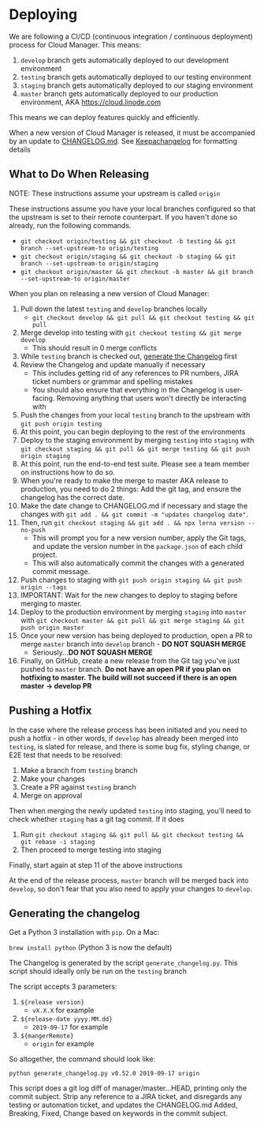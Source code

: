 # Deploying

We are following a CI/CD (continuous integration / continuous deployment) process for Cloud Manager. This means:
1. `develop` branch gets automatically deployed to our development environment
2. `testing` branch gets automatically deployed to our testing environment
3. `staging` branch gets automatically deployed to our staging environment
4. `master` branch gets automatically deployed to our production environment, AKA https://cloud.linode.com

This means we can deploy features quickly and efficiently.

When a new version of Cloud Manager is released, it must be accompanied by an update to [CHANGELOG.md](https://github.com/linode/manager/blob/master/CHANGELOG.md). See [Keepachangelog](http://keepachangelog.com/en/0.3.0/) for formatting details

## What to Do When Releasing

NOTE: These instructions assume your upstream is called `origin`

These instructions assume you have your local branches configured so that the upstream is set to their
remote counterpart. If you haven't done so already, run the following commands.

* `git checkout origin/testing && git checkout -b testing && git branch --set-upstream-to origin/testing`
* `git checkout origin/staging && git checkout -b staging && git branch --set-upstream-to origin/staging`
* `git checkout origin/master && git checkout -b master && git branch --set-upstream-to origin/master`

When you plan on releasing a new version of Cloud Manager:

1. Pull down the latest `testing` and `develop` branches locally
    * `git checkout develop && git pull && git checkout testing && git pull`
2. Merge develop into testing with `git checkout testing && git merge develop`
    * This should result in 0 merge conflicts
3. While `testing` branch is checked out, [generate the Changelog](#generating-the-changelog) first
4. Review the Changelog and update manually if necessary
    * This includes getting rid of any references to PR numbers, JIRA ticket numbers or grammar and spelling mistakes
    * You should also ensure that everything in the Changelog is user-facing. Removing anything that users won't directly be interacting with
5. Push the changes from your local `testing` branch to the upstream with `git push origin testing`
6. At this point, you can begin deploying to the rest of the environments
7. Deploy to the staging environment by merging `testing` into `staging` with `git checkout staging && git pull && git merge testing && git push origin staging`
8. At this point, run the end-to-end test suite. Please see a team member on instructions how to do so.
9. When you're ready to make the merge to master AKA release to production, you need to do 2 things: Add the git tag, and ensure the changelog has the correct date. 
10. Make the date change to CHANGELOG.md if necessary and stage the changes with `git add . && git commit -m "updates changelog date"`.
11. Then, run `git checkout staging && git add . && npx lerna version --no-push`
    * This will prompt you for a new version number, apply the Git tags, and update the version number in the `package.json` of each child project.
    * This will also automatically commit the changes with a generated commit message.
12. Push changes to staging with `git push origin staging && git push origin --tags`
13. IMPORTANT: Wait for the new changes to deploy to staging before merging to master.
14. Deploy to the production environment by merging `staging` into `master` with `git checkout master && git pull && git merge staging && git push origin master` 
15. Once your new version has being deployed to production, open a PR to merge `master` branch into `develop` branch - **DO NOT SQUASH MERGE**
    * Seriously...**DO NOT SQUASH MERGE**
16. Finally, on GitHub, create a new release from the Git tag you've just pushed to `master` branch. **Do not have an open PR if you plan on hotfixing to master. The build will not succeed if there is an open master -> develop PR**

## Pushing a Hotfix

In the case where the release process has been initiated and you need to push a hotfix - in other words, if `develop` has already been merged into `testing`, is slated for release, and there is some bug fix, styling change, or E2E test that needs to be resolved:

1. Make a branch from `testing` branch
2. Make your changes
3. Create a PR against `testing` branch
4. Merge on approval

Then when merging the newly updated `testing` into staging, you'll need to check
whether `staging` has a git tag commit. If it does

1. Run `git checkout staging && git pull && git checkout testing && git rebase -i staging`
2. Then proceed to merge testing into staging

Finally, start again at step 11 of the above instructions

At the end of the release process, `master` branch will be merged back into `develop`, so don't fear that you also need to apply your changes to `develop`.

## Generating the changelog
Get a Python 3 installation with `pip`. On a Mac:

`brew install python` (Python 3 is now the default)

The Changelog is generated by the script `generate_changelog.py`. This script should ideally only be run on the `testing` branch

The script accepts 3 parameters:
1. `${release version}`
    * `vX.X.X` for example
2. `${release-date yyyy.MM.dd}`
    * `2019-09-17` for example
3. `${mangerRemote}`
    * `origin` for example

So altogether, the command should look like:

```
python generate_changelog.py v0.52.0 2019-09-17 origin
```

This script does a git log diff of manager/master...HEAD, printing only the commit subject. Strip any reference to a JIRA ticket, and disregards any testing or automation ticket, and updates the CHANGELOG.md Added, Breaking, Fixed, Change based on keywords in the commit subject.